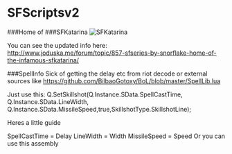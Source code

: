 SFScriptsv2
===========
###Home of
###SFKatarina
![SFKatarina](http://i.imgur.com/K5UItRb.gif)

You can see the updated info here: http://www.joduska.me/forum/topic/857-sfseries-by-snorflake-home-of-the-infamous-sfkatarina/

###SpellInfo
Sick of getting the delay etc from riot decode or external sources like https://github.com/BilbaoGotoxy/BoL/blob/master/SpellLib.lua

Just use this:
Q.SetSkillshot(Q.Instance.SData.SpellCastTime, Q.Instance.SData.LineWidth, Q.Instance.SData.MissileSpeed,true,SkillshotType.SkillshotLine);

Heres a little guide

SpellCastTime = Delay
LineWidth = Width
MissileSpeed = Speed
Or you can use this assembly
